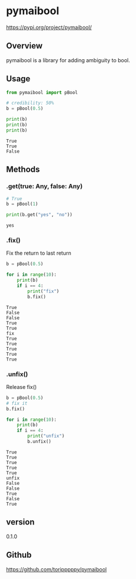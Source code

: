 # pymaibool
https://pypi.org/project/pymaibool/

## Overview
pymaibool is a library for adding ambiguity to bool.  

## Usage
```python
from pymaibool import pBool

# credibility: 50%
b = pBool(0.5)

print(b)
print(b)
print(b)
```
```
True
True
False
```

## Methods
### .get(true: Any, false: Any)
```python
# True
b = pBool(1)

print(b.get("yes", "no"))
```
```
yes
```
### .fix()
Fix the return to last return
```python
b = pBool(0.5)

for i in range(10):
    print(b)
    if i == 4:
        print("fix")
        b.fix()
```
```
True
False
False
True
True
fix
True
True
True
True
True
```

### .unfix()
Release fix()
```python
b = pBool(0.5)
# fix it
b.fix()

for i in range(10):
    print(b)
    if i == 4:
        print("unfix")
        b.unfix()
```
```
True
True
True
True
True
unfix
False
False
True
False
True
```

## version
0.1.0

## Github
https://github.com/toripppppy/pymaibool
